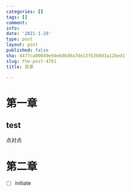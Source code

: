 ```yaml
---
categories: []
tags: []
comment: 
info: 
date: '2021-1-28'
type: post
layout: post
published: false
sha: 4477ca00049e94e6d6d9a7de13fb3b893a12bed1
slug: the-post-4761
title: 目录

---
```

# 第一章
## test
点对点
# 第二章
- [ ] initiate  
